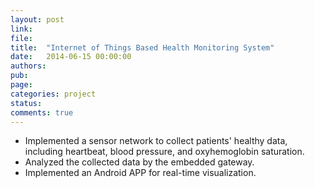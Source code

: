 ```yaml
---
layout: post
link: 
file: 
title:  "Internet of Things Based Health Monitoring System"
date:   2014-06-15 00:00:00
authors: 
pub: 
page: 
categories: project
status:
comments: true
---
```

<ul>
<li>Implemented a sensor network to collect patients' healthy data, including heartbeat, blood pressure, and oxyhemoglobin saturation.</li>
<li>Analyzed the collected data by the embedded gateway.</li>
<li>Implemented an Android APP for real-time visualization.</li>
</ul>